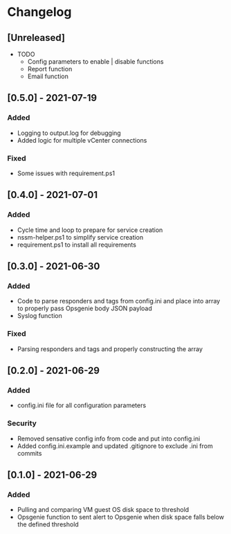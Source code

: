 <!-- markdownlint-disable MD001 MD009 MD012 MD024 MD032-->

# Changelog

## [Unreleased]

- TODO
  - Config parameters to enable | disable functions
  - Report function
  - Email function

## [0.5.0] - 2021-07-19

### Added

- Logging to output.log for debugging
- Added logic for multiple vCenter connections


### Fixed

- Some issues with requirement.ps1


## [0.4.0] - 2021-07-01

### Added

- Cycle time and loop to prepare for service creation
- nssm-helper.ps1 to simplify service creation
- requirement.ps1 to install all requirements

## [0.3.0] - 2021-06-30

### Added

- Code to parse responders and tags from config.ini and place into array to properly pass Opsgenie body JSON payload
- Syslog function


### Fixed

- Parsing responders and tags and properly constructing the array


## [0.2.0] - 2021-06-29

### Added

- config.ini file for all configuration parameters


### Security

- Removed sensative config info from code and put into config.ini
- Added config.ini.example and updated .gitignore to exclude .ini from commits

## [0.1.0] - 2021-06-29

### Added

- Pulling and comparing VM guest OS disk space to threshold
- Opsgenie function to sent alert to Opsgenie when disk space falls below the defined threshold

